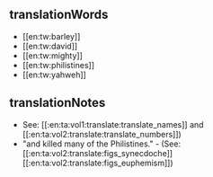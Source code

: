 ## translationWords

* [[en:tw:barley]]
* [[en:tw:david]]
* [[en:tw:mighty]]
* [[en:tw:philistines]]
* [[en:tw:yahweh]]

## translationNotes

* See: [[:en:ta:vol1:translate:translate_names]] and [[:en:ta:vol2:translate:translate_numbers]])
* "and killed many of the Philistines." - (See: [[:en:ta:vol2:translate:figs_synecdoche]] [[:en:ta:vol2:translate:figs_euphemism]])
